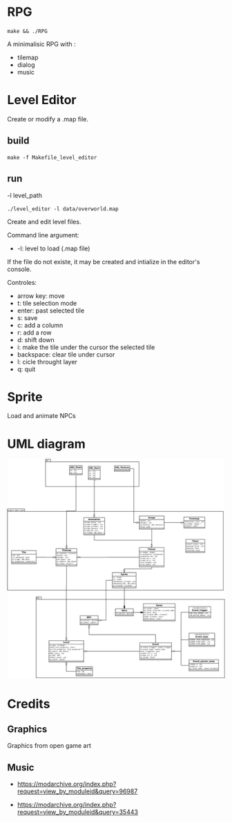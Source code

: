 # RPG

    make && ./RPG

A minimalisic RPG with :

* tilemap
* dialog
* music

# Level Editor

Create or modify a .map file.

## build

    make -f Makefile_level_editor

## run

-l level_path

    ./level_editor -l data/overworld.map

Create and edit level files.

Command line argument:

* -l: level to load (.map file)

If the file do not existe, it may be created and intialize in the editor's console.

Controles:

* arrow key: move
* t: tile selection mode
* enter: past selected tile
* s: save
* c: add a column
* r: add a row
* d: shift down
* i: make the tile under the cursor the selected tile
* backspace: clear tile under cursor
* l: cicle throught layer
* q: quit

# Sprite

Load and animate NPCs


# UML diagram

![Alt text](doc/uml_class_diagram.png?raw=true "UML Diagram")


# Credits

## Graphics

Graphics from open game art

## Music

* https://modarchive.org/index.php?request=view_by_moduleid&query=96987

* https://modarchive.org/index.php?request=view_by_moduleid&query=35443
